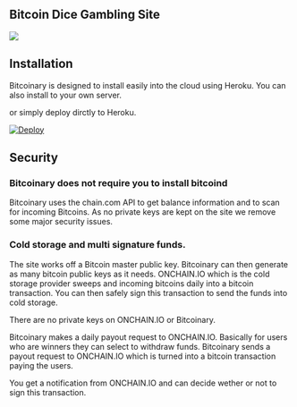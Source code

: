 ## Bitcoin Dice Gambling Site

![](http://i.imgur.com/8hU1K2e.png)

## Installation

Bitcoinary is designed to install easily into the cloud using Heroku. You can also install to your own server.

or simply deploy dirctly to Heroku.

[![Deploy](https://www.herokucdn.com/deploy/button.png)](https://heroku.com/deploy?template=https://github.com/onchain/bitcoinary)

## Security

### Bitcoinary does not require you to install bitcoind

Bitcoinary uses the chain.com API to get balance information and to scan for incoming Bitcoins. As no private keys are kept on the site we remove some major security issues.

### Cold storage and multi signature funds.

The site works off a Bitcoin master public key. Bitcoinary can then generate as many bitcoin public keys as it needs. ONCHAIN.IO which is the cold storage provider sweeps and incoming bitcoins daily into a bitcoin transaction. You can then safely sign this transaction to send the funds into cold storage.

There are no private keys on ONCHAIN.IO or Bitcoinary.

Bitcoinary makes a daily payout request to ONCHAIN.IO. Basically for users who are winners they can select to withdraw funds. Bitcoinary sends a payout request to ONCHAIN.IO which is turned into a bitcoin transaction paying the users.

You get a notification from ONCHAIN.IO and can decide wether or not to sign this transaction.

